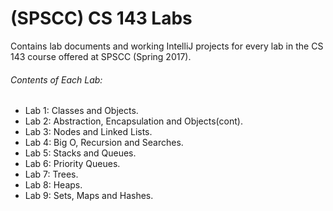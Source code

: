 # (SPSCC) CS 143 Labs
Contains lab documents and working IntelliJ projects for every lab in the CS 143 course offered at SPSCC (Spring 2017).
###### Contents of Each Lab:
- Lab 1: Classes and Objects.
- Lab 2: Abstraction, Encapsulation and Objects(cont).
- Lab 3: Nodes and Linked Lists.
- Lab 4: Big O, Recursion and Searches.
- Lab 5: Stacks and Queues.
- Lab 6: Priority Queues.
- Lab 7: Trees.
- Lab 8: Heaps.
- Lab 9: Sets, Maps and Hashes.